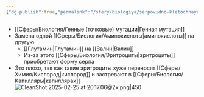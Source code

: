 ```yaml
---
{"dg-publish":true,"permalink":"/sfery/biologiya/serpovidno-kletochnaya-anemiya/","tags":["Генетика"]}
---
```


- [[Сферы/Биология/Генные (точковые) мутации\|Генная мутация]]
- Замена одной [[Сферы/Биология/Аминокислоты\|аминокислоты]] на другую 
	- [[Глутамин\|Глутамин]] на [[Валин\|Валин]] 
	- Из-за этого [[Сферы/Биология/Эритроциты\|эритроциты]] приобретают форму серпа
- Это плохо, так как такие эритроциты хуже переносят [[Сферы/Химия/Кислород\|кислород]] и застревают в [[Сферы/Биология/Капилляры\|капиллярах]]
![CleanShot 2025-02-25 at 20.17.06@2x.png|450](/img/user/%D0%90%D1%80%D1%85%D0%B8%D0%B2/%D0%9A%D1%8D%D1%88/CleanShot%202025-02-25%20at%2020.17.06@2x.png)